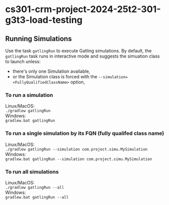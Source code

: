 # cs301-crm-project-2024-25t2-301-g3t3-load-testing
## Running Simulations 
Use the task `gatlingRun` to execute Gatling simulations. 
By default, the `gatlingRun` task runs in interactive mode and suggests the simuation class to launch unless:
* there's only one Simulation available,
* or the Simulation class is forced with the `--simulation=<FullyQualifiedClassName>` option,

### To run a simulation 
Linux/MacOS:  
`./gradlew gatlingRun`  
Windows:  
`gradlew.bat gatlingRun`

### To run a single simulation by its FQN (fully qualifed class name)
Linux/MacOS:  
`./gradlew gatlingRun --simulation com.project.simu.MySimulation`  
Windows:  
`gradlew.bat gatlingRun --simulation com.project.simu.MySimulation`

### To run all simulations
Linux/MacOS:  
`./gradlew gatlingRun --all`  
Windows:  
`gradlew.bat gatlingRun --all`

